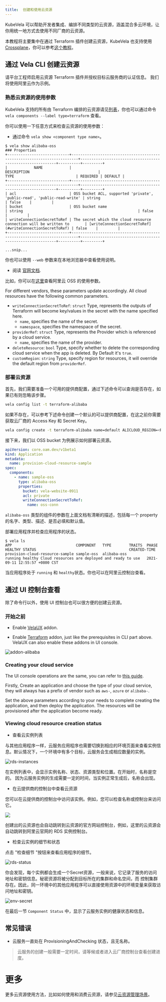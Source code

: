```yaml
---
title:  创建和使用云资源
---
```


KubeVela 可以帮助开发者集成、编排不同类型的云资源，涵盖混合多云环境，让你用统一地方式去使用不同厂商的云资源。

本教程将主要集中在通过 Terraform 插件创建云资源，KubeVela 也支持使用 [Crossplane](https://crossplane.io/)，你可以参考[这个教程](../end-user/components/cloud-services/provision-cloud-resources-by-crossplane)。

## 通过 Vela CLI 创建云资源

请平台工程师启用云资源 Terraform 插件并授权目标云服务商的认证信息。
我们将使用阿里云作为示例。

### 熟悉云资源的使用参数

KubeVela 支持的所有由 Terraform 编排的云资源请见[列表](../end-user/components/cloud-services/cloud-resources-list)，你也可以通过命令 `vela components --label type=terraform` 查看。

你可以使用一下任意方式来检查云资源的使用参数：

- 通过命令 `vela show <component type name>`。

```console
$ vela show alibaba-oss
### Properties
+----------------------------+-------------------------------------------------------------------------+-----------------------------------------------------------+----------+---------+
|            NAME            |                               DESCRIPTION                               |                           TYPE                            | REQUIRED | DEFAULT |
+----------------------------+-------------------------------------------------------------------------+-----------------------------------------------------------+----------+---------+
| acl                        | OSS bucket ACL, supported 'private', 'public-read', 'public-read-write' | string                                                    | false    |         |
| bucket                     | OSS bucket name                                                         | string                                                    | false    |         |
| writeConnectionSecretToRef | The secret which the cloud resource connection will be written to       | [writeConnectionSecretToRef](#writeConnectionSecretToRef) | false    |         |
+----------------------------+-------------------------------------------------------------------------+-----------------------------------------------------------+----------+---------+

...snip...
```

你也可以使用 `--web` 参数来在本地浏览器中查看使用说明。

- 阅读 [官网文档](https://kubevela.net/docs/end-user/components/cloud-services/cloud-resources-list).

比如，你可以在[这里](https://kubevela.net/docs/end-user/components/cloud-services/terraform/alibaba-oss)查看阿里云 OSS 的使用参数。


For different vendors, these parameters update accordingly. All cloud resources have the following common parameters.

- `writeConnectionSecretToRef`: `struct` Type, represents the outputs of Terraform will become key/values in the secret with the name specified here.
  - `name`, specifies the name of the secret.
  - `namespace`, specifies the namespace of the secret.
- `providerRef`: `struct` Type, represents the Provider which is referenced by a cloud service.
  - `name`, specifies the name of the provider.
- `deleteResource`: `bool` Type, specify whether to delete the corresponding cloud service when the app is deleted. By Default it's `true`.
- `customRegion`: `string` Type, specify region for resources, it will override the default region from `providerRef`.


### 部署云资源

首先，我们需要准备一个可用的提供商配置，通过下述命令可以查询是否存在，如果已有则忽略该步骤。

```bash
vela config list -t terraform-alibaba
```

如果不存在，可以参考下述命令创建一个默认的可以提供商配置，在这之前你需要获取云厂商的 Access Key 和 Secret Key。

```bash
vela config create -t terraform-alibaba name=default ALICLOUD_REGION=<Region> ALICLOUD_SECRET_KEY=<Secret> ALICLOUD_ACCESS_KEY=<AccessKey>
```

接下来，我们以 OSS bucket 为例展示如何部署云资源。

```yaml
apiVersion: core.oam.dev/v1beta1
kind: Application
metadata:
  name: provision-cloud-resource-sample
spec:
  components:
    - name: sample-oss
      type: alibaba-oss
      properties:
        bucket: vela-website-0911
        acl: private
        writeConnectionSecretToRef:
          name: oss-conn
```

`alibaba-oss` 类型的组件的参数在上面文档有清晰的描述，包括每一个 property 的名字、类型、描述、是否必填和默认值。

部署应用程序并检查应用程序的状态。

```shell
$ vela ls
APP                            	COMPONENT 	TYPE       	TRAITS	PHASE  	HEALTHY	STATUS                                       	CREATED-TIME
provision-cloud-resource-sample	sample-oss	alibaba-oss	      	running	healthy	Cloud resources are deployed and ready to use	2021-09-11 12:55:57 +0800 CST
```

当应用程序处于 `running` 和 `healthy`状态。你也可以在阿里云控制台查看。

## 通过 UI 控制台查看

除了命令行以外，使用 UI 控制台也可以很方便的创建云资源。

### 开始之前

- Enable [VelaUX](../reference/addons/velaux) addon.

- Enable [Terraform](../reference/addons/terraform) addon, just like the prerequisites in CLI part above. VelaUX can also enable these addons in UI console.

![addon-alibaba](../resources/addon-alibaba.jpg)

### Creating your cloud service

The UI console operations are the same, you can refer to [this guide](../how-to/dashboard/application/create-application).

Firstly, Create an application and choose the type of your cloud service, they will always has a prefix of vendor such as `aws-`, `azure` or `alibaba-`.

Set the above parameters according to your needs to complete creating the application, and then deploy the application. The resources will be provisioned after the application become ready.

### Viewing cloud resource creation status

- 查看云实例列表

与其他应用程序一样，云服务应用程序也需要切换到相应的环境页面来查看实例信息。默认情况下，一个环境中有多个目标，云服务会生成相应数量的实例。

![rds-instances](../resources/rds-instances.jpg)

在实例列表中，会显示实例名称、状态、资源类型和位置。在开始时，名称是空的。 因为云服务实例的生成需要一定的时间，当实例正常生成后，名称会出现。

- 在云提供商的控制台中查看云资源

您可以在云提供商的控制台中访问该实例。例如，您可以检查名称或控制台来访问它。

![](../resources/application-console-link.png)

创建出的云资源也会自动跳转到云资源的官方网站控制台，例如，这里的云资源会自动跳转到阿里云官网的 RDS 实例控制台。

- 检查云实例的细节和状态

点击 "检查细节 "按钮来查看应用程序的细节。

![rds-status](../resources/rds-status.jpg)

你会发现，每个实例都会生成一个Secret资源，一般来说，它记录了服务的访问地址和密钥信息。秘密资源将被分配到目标所在的集群和命名空间，而
控制集群存在。因此，同一环境中的其他应用程序可以直接使用资源中的环境变量来获取访问地址和密钥。

![env-secret](../resources/env-secret.jpg)

在最后一节 `Component Status` 中，显示了云服务实例的健康状态和信息。

## 常见错误

- 云服务一直处在 ProvisioningAndChecking 状态，且无名称。

> 云服务的创建一般需要一定时间，请等候或者进入云厂商控制台查看创建进度。

# 更多

更多云资源使用方法，比如如何使用和消费云资源，请参见[云资源管理场景](../end-user/components/cloud-services/cloud-resource-scenarios)。